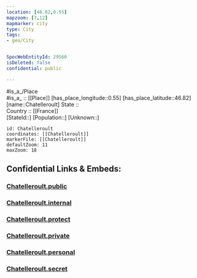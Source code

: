 ```yaml
---
location: [46.82,0.55] 
mapzoom: [7,12] 
mapmarker: city 
type: City
tags:
- geo/City


SpocWebEntityId: 29560
isDeleted: false
confidential: public

---
```

#is_a_/Place  
#is_a_ :: [[Place]] 
[has_place_longitude::0.55] 
[has_place_latitude::46.82] 
[name::Chatelleroult] 
State ::  
Country :: [[France]]  
[StateId::] 
[Population::] 
[Unknown::] 


```leaflet
id: Chatelleroult
coordinates: [[Chatelleroult]] 
markerFile: [[Chatelleroult]] 
defaultZoom: 11 
maxZoom: 18
```


## Confidential Links & Embeds: 

### [Chatelleroult.public](/_public/\Earth\Continent\Europe\Europe~West\France\regions~France\Nouvelle-Aquitaine\departments~Aquitaine\Vienne\communes~Vienne\Châtellerault\cities~ChâtelleraultChatelleroult.public.md) 

### [Chatelleroult.internal](/_internal/\Earth\Continent\Europe\Europe~West\France\regions~France\Nouvelle-Aquitaine\departments~Aquitaine\Vienne\communes~Vienne\Châtellerault\cities~ChâtelleraultChatelleroult.internal.md) 

### [Chatelleroult.protect](/_protect/\Earth\Continent\Europe\Europe~West\France\regions~France\Nouvelle-Aquitaine\departments~Aquitaine\Vienne\communes~Vienne\Châtellerault\cities~ChâtelleraultChatelleroult.protect.md) 

### [Chatelleroult.private](/_private/\Earth\Continent\Europe\Europe~West\France\regions~France\Nouvelle-Aquitaine\departments~Aquitaine\Vienne\communes~Vienne\Châtellerault\cities~ChâtelleraultChatelleroult.private.md) 

### [Chatelleroult.personal](/_personal/\Earth\Continent\Europe\Europe~West\France\regions~France\Nouvelle-Aquitaine\departments~Aquitaine\Vienne\communes~Vienne\Châtellerault\cities~ChâtelleraultChatelleroult.personal.md) 

### [Chatelleroult.secret](/_secret/\Earth\Continent\Europe\Europe~West\France\regions~France\Nouvelle-Aquitaine\departments~Aquitaine\Vienne\communes~Vienne\Châtellerault\cities~ChâtelleraultChatelleroult.secret.md)

